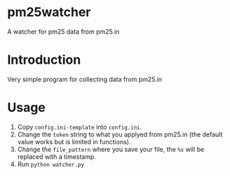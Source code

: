 # pm25watcher

A watcher for pm25 data from pm25.in

# Introduction

Very simple program for collecting data from pm25.in

# Usage

1. Copy `config.ini-template` into `config.ini`.
2. Change the `token` string to what you applyed from pm25.in (the default value works but is limited in functions).
3. Change the `file_pattern` where you save your file, the `%s` will be replaced with a timestamp.
4. Run `python watcher.py`